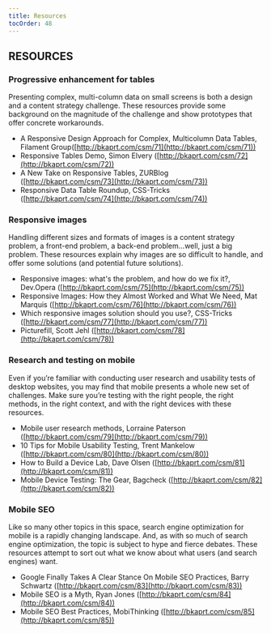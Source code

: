 ```yaml
---
title: Resources
tocOrder: 48
---
```

## RESOURCES

### Progressive enhancement for tables

Presenting complex, multi-column data on small screens is both a design and a content strategy challenge. These resources provide some background on the magnitude of the challenge and show prototypes that offer concrete workarounds.

* A Responsive Design Approach for Complex, Multicolumn Data Tables, Filament Group([http://bkaprt.com/csm/71](http://bkaprt.com/csm/71))
* Responsive Tables Demo, Simon Elvery ([http://bkaprt.com/csm/72](http://bkaprt.com/csm/72))
* A New Take on Responsive Tables, ZURBlog ([http://bkaprt.com/csm/73](http://bkaprt.com/csm/73))
* Responsive Data Table Roundup, CSS-Tricks ([http://bkaprt.com/csm/74](http://bkaprt.com/csm/74))

### Responsive images

Handling different sizes and formats of images is a content strategy problem, a front-end problem, a back-end problem...well, just a big problem. These resources explain why images are so difficult to handle, and offer some solutions (and potential future solutions).

* Responsive images: what's the problem, and how do we fix it?, Dev.Opera ([http://bkaprt.com/csm/75](http://bkaprt.com/csm/75))
* Responsive Images: How they Almost Worked and What We Need, Mat Marquis ([http://bkaprt.com/csm/76](http://bkaprt.com/csm/76))
* Which responsive images solution should you use?, CSS-Tricks ([http://bkaprt.com/csm/77](http://bkaprt.com/csm/77))
* Picturefill, Scott Jehl ([http://bkaprt.com/csm/78](http://bkaprt.com/csm/78))

### Research and testing on mobile

Even if you’re familiar with conducting user research and usability tests of desktop websites, you may find that mobile presents a whole new set of challenges. Make sure you’re testing with the right people, the right methods, in the right context, and with the right devices with these resources.

* Mobile user research methods, Lorraine Paterson ([http://bkaprt.com/csm/79](http://bkaprt.com/csm/79))
* 10 Tips for Mobile Usability Testing, Trent Mankelow ([http://bkaprt.com/csm/80](http://bkaprt.com/csm/80))
* How to Build a Device Lab, Dave Olsen ([http://bkaprt.com/csm/81](http://bkaprt.com/csm/81))
* Mobile Device Testing: The Gear, Bagcheck ([http://bkaprt.com/csm/82](http://bkaprt.com/csm/82))

### Mobile SEO

Like so many other topics in this space, search engine optimization for mobile is a rapidly changing landscape. And, as with so much of search engine optimization, the topic is subject to hype and fierce debates. These resources attempt to sort out what we know about what users (and search engines) want.

* Google Finally Takes A Clear Stance On Mobile SEO Practices, Barry Schwartz ([http://bkaprt.com/csm/83](http://bkaprt.com/csm/83))
* Mobile SEO is a Myth, Ryan Jones ([http://bkaprt.com/csm/84](http://bkaprt.com/csm/84))
* Mobile SEO Best Practices, MobiThinking ([http://bkaprt.com/csm/85](http://bkaprt.com/csm/85))
